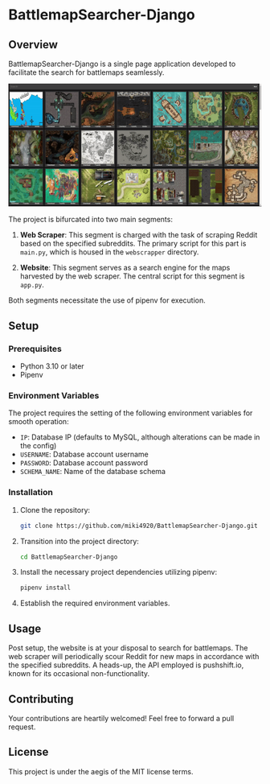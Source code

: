 # BattlemapSearcher-Django

## Overview

BattlemapSearcher-Django is a single page application developed to facilitate the search for battlemaps seamlessly.

![BattlemapsSearcher](https://raw.githubusercontent.com/miki4920/BattlemapSearcher-Flask/main/BattlemapsSearcher.gif)

The project is bifurcated into two main segments:

1. **Web Scraper**: This segment is charged with the task of scraping Reddit based on the specified subreddits. The primary script for this part is `main.py`, which is housed in the `webscrapper` directory.

2. **Website**: This segment serves as a search engine for the maps harvested by the web scraper. The central script for this segment is `app.py`.

Both segments necessitate the use of pipenv for execution.

## Setup

### Prerequisites

- Python 3.10 or later
- Pipenv

### Environment Variables

The project requires the setting of the following environment variables for smooth operation:

- `IP`: Database IP (defaults to MySQL, although alterations can be made in the config)
- `USERNAME`: Database account username
- `PASSWORD`: Database account password
- `SCHEMA_NAME`: Name of the database schema

### Installation

1. Clone the repository:
    ```bash
    git clone https://github.com/miki4920/BattlemapSearcher-Django.git
    ```

2. Transition into the project directory:
    ```bash
    cd BattlemapSearcher-Django
    ```

3. Install the necessary project dependencies utilizing pipenv:
    ```bash
    pipenv install
    ```

4. Establish the required environment variables.

## Usage

Post setup, the website is at your disposal to search for battlemaps. The web scraper will periodically scour Reddit for new maps in accordance with the specified subreddits. A heads-up, the API employed is pushshift.io, known for its occasional non-functionality.

## Contributing

Your contributions are heartily welcomed! Feel free to forward a pull request.

## License

This project is under the aegis of the MIT license terms.

